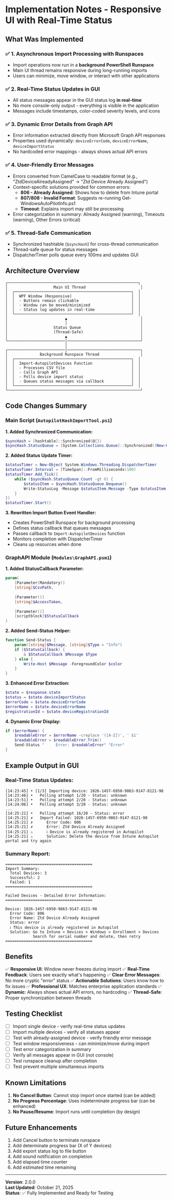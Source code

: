 # Implementation Notes - Responsive UI with Real-Time Status

## What Was Implemented

### ✅ 1. **Asynchronous Import Processing with Runspaces**
- Import operations now run in a **background PowerShell Runspace**
- Main UI thread remains responsive during long-running imports
- Users can minimize, move window, or interact with other applications

### ✅ 2. **Real-Time Status Updates in GUI**
- All status messages appear in the GUI status log **in real-time**
- No more console-only output - everything is visible in the application
- Messages include timestamps, color-coded severity levels, and icons

### ✅ 3. **Dynamic Error Details from Graph API**
- Error information extracted directly from Microsoft Graph API responses
- Properties used dynamically: `deviceErrorCode`, `deviceErrorName`, `deviceImportStatus`
- No hardcoded error mappings - always shows actual API errors

### ✅ 4. **User-Friendly Error Messages**
- Errors converted from CamelCase to readable format (e.g., "ZtdDeviceAlreadyAssigned" → "Ztd Device Already Assigned")
- Context-specific solutions provided for common errors:
  - **806 - Already Assigned**: Shows how to delete from Intune portal
  - **807/808 - Invalid Format**: Suggests re-running Get-WindowsAutoPilotInfo.ps1
  - **Timeout**: Explains import may still be processing
- Error categorization in summary: Already Assigned (warning), Timeouts (warning), Other Errors (critical)

### ✅ 5. **Thread-Safe Communication**
- Synchronized hashtable (`$syncHash`) for cross-thread communication
- Thread-safe queue for status messages
- DispatcherTimer polls queue every 100ms and updates GUI

## Architecture Overview

```
┌─────────────────────────────────────────────────────────┐
│                    Main UI Thread                        │
│  ┌───────────────────────────────────────────────────┐  │
│  │  WPF Window (Responsive)                          │  │
│  │  - Buttons remain clickable                       │  │
│  │  - Window can be moved/minimized                  │  │
│  │  - Status log updates in real-time                │  │
│  └───────────────────────────────────────────────────┘  │
│                         ▲                                │
│                         │                                │
│                    Status Queue                          │
│                    (Thread-Safe)                         │
│                         ▲                                │
└─────────────────────────│────────────────────────────────┘
                          │
┌─────────────────────────│────────────────────────────────┐
│              Background Runspace Thread                  │
│  ┌───────────────────────────────────────────────────┐  │
│  │  Import-AutopilotDevices Function                 │  │
│  │  - Processes CSV file                             │  │
│  │  - Calls Graph API                                │  │
│  │  - Polls device import status                     │  │
│  │  - Queues status messages via callback            │  │
│  └───────────────────────────────────────────────────┘  │
└──────────────────────────────────────────────────────────┘
```

## Code Changes Summary

### Main Script (`AutopilotHashImportTool.ps1`)

**1. Added Synchronized Communication:**
```powershell
$syncHash = [hashtable]::Synchronized(@{})
$syncHash.StatusQueue = [System.Collections.Queue]::Synchronized((New-Object System.Collections.Queue))
```

**2. Added Status Update Timer:**
```powershell
$statusTimer = New-Object System.Windows.Threading.DispatcherTimer
$statusTimer.Interval = [TimeSpan]::FromMilliseconds(100)
$statusTimer.Add_Tick({
    while ($syncHash.StatusQueue.Count -gt 0) {
        $statusItem = $syncHash.StatusQueue.Dequeue()
        Write-StatusLog -Message $statusItem.Message -Type $statusItem.Type
    }
})
$statusTimer.Start()
```

**3. Rewritten Import Button Event Handler:**
- Creates PowerShell Runspace for background processing
- Defines status callback that queues messages
- Passes callback to `Import-AutopilotDevices` function
- Monitors completion with DispatcherTimer
- Cleans up resources when done

### GraphAPI Module (`Modules\GraphAPI.psm1`)

**1. Added StatusCallback Parameter:**
```powershell
param(
    [Parameter(Mandatory)]
    [string]$CsvPath,
    
    [Parameter()]
    [string]$AccessToken,
    
    [Parameter()]
    [scriptblock]$StatusCallback
)
```

**2. Added Send-Status Helper:**
```powershell
function Send-Status {
    param([string]$Message, [string]$Type = "Info")
    if ($StatusCallback) {
        & $StatusCallback $Message $Type
    } else {
        Write-Host $Message -ForegroundColor $color
    }
}
```

**3. Enhanced Error Extraction:**
```powershell
$state = $response.state
$status = $state.deviceImportStatus
$errorCode = $state.deviceErrorCode
$errorName = $state.deviceErrorName
$registrationId = $state.deviceRegistrationId
```

**4. Dynamic Error Display:**
```powershell
if ($errorName) {
    $readableError = $errorName -creplace '([A-Z])', ' $1'
    $readableError = $readableError.Trim()
    Send-Status "     Error: $readableError" "Error"
}
```

## Example Output in GUI

### Real-Time Status Updates:
```
[14:23:45] • [1/3] Importing device: 1026-1457-6950-9863-9147-8121-98
[14:23:46] •   Polling attempt 1/20 - Status: unknown
[14:23:51] •   Polling attempt 2/20 - Status: unknown
[14:24:06] •   Polling attempt 3/20 - Status: unknown
...
[14:25:21] •   Polling attempt 16/20 - Status: error
[14:25:21] ✗   Import Failed: 1026-1457-6950-9863-9147-8121-98
[14:25:21] ✗      Error Code: 806
[14:25:21] ✗      Error: Ztd Device Already Assigned
[14:25:21] ⚠      ℹ Device is already registered in Autopilot
[14:25:21] ⚠      Solution: Delete the device from Intune Autopilot portal and try again
```

### Summary Report:
```
======================================
Import Summary:
  Total Devices: 3
  Successful: 2
  Failed: 1
======================================

Failed Devices - Detailed Error Information:
======================================

Device: 1026-1457-6950-9863-9147-8121-98
  Error Code: 806
  Error Name: Ztd Device Already Assigned
  Status: error
  ℹ This device is already registered in Autopilot
  Solution: Go to Intune > Devices > Windows > Enrollment > Devices
            Search for serial number and delete, then retry
======================================
```

## Benefits

✅ **Responsive UI**: Window never freezes during import
✅ **Real-Time Feedback**: Users see exactly what's happening
✅ **Clear Error Messages**: No more cryptic "error" status
✅ **Actionable Solutions**: Users know how to fix issues
✅ **Professional UX**: Matches enterprise application standards
✅ **Dynamic**: Always shows actual API errors, no hardcoding
✅ **Thread-Safe**: Proper synchronization between threads

## Testing Checklist

- [ ] Import single device - verify real-time status updates
- [ ] Import multiple devices - verify all statuses appear
- [ ] Test with already-assigned device - verify friendly error message
- [ ] Test window responsiveness - can minimize/move during import
- [ ] Test error categorization in summary
- [ ] Verify all messages appear in GUI (not console)
- [ ] Test runspace cleanup after completion
- [ ] Test prevent multiple simultaneous imports

## Known Limitations

1. **No Cancel Button**: Cannot stop import once started (can be added)
2. **No Progress Percentage**: Uses indeterminate progress bar (can be enhanced)
3. **No Pause/Resume**: Import runs until completion (by design)

## Future Enhancements

1. Add Cancel button to terminate runspace
2. Add determinate progress bar (X of Y devices)
3. Add export status log to file button
4. Add sound notification on completion
5. Add elapsed time counter
6. Add estimated time remaining

---

**Version**: 2.0.0  
**Last Updated**: October 21, 2025  
**Status**: ✅ Fully Implemented and Ready for Testing
